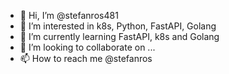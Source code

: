 - 👋 Hi, I’m @stefanros481
- 👀 I’m interested in k8s, Python, FastAPI, Golang
- 🌱 I’m currently learning FastAPI, k8s and Golang
- 💞️ I’m looking to collaborate on ...
- 📫 How to reach me @stefanros

<!---
stefanros481/stefanros481 is a ✨ special ✨ repository because its `README.md` (this file) appears on your GitHub profile.
You can click the Preview link to take a look at your changes.
--->
